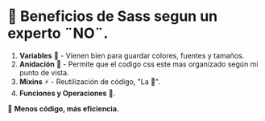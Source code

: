 # 🚀 Beneficios de Sass segun un experto ¨NO¨.  

1. **Variables** 🎨 - Vienen bien para guardar colores, fuentes y tamaños.  
2. **Anidación** 📂 - Permite que el codigo css este mas organizado según mi punto de vista.  
3. **Mixins** ⚡ - Reutilización de código, "La 🐔".  
5. **Funciones y Operaciones** 🧮.  

🔹 **Menos código, más eficiencia.**  
